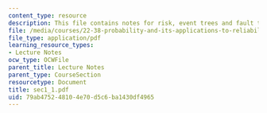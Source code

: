 ```yaml
---
content_type: resource
description: This file contains notes for risk, event trees and fault trees.
file: /media/courses/22-38-probability-and-its-applications-to-reliability-quality-control-and-risk-assessment-fall-2005/79ab475248104e70d5c6ba1430df4965_sec1_1.pdf
file_type: application/pdf
learning_resource_types:
- Lecture Notes
ocw_type: OCWFile
parent_title: Lecture Notes
parent_type: CourseSection
resourcetype: Document
title: sec1_1.pdf
uid: 79ab4752-4810-4e70-d5c6-ba1430df4965
---
```

